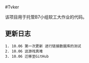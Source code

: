 #Tvker

该项目用于托管B7小组软工大作业的代码。

## 更新日志

    1. 10.06 第一次更新 进行链接数据库的测试
    2. 10.06 这游戏真难
    3. 10.06 迁移至GitHub
